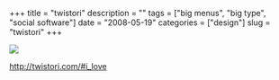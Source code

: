 +++
title = "twistori"
description = ""
tags = ["big menus", "big type", "social software"]
date = "2008-05-19"
categories = ["design"]
slug = "twistori"
+++


 

  <div id="screens-thumbs" class="clearfix">
    <div class="txt-center" id="design-submission"><a href="http://twistori.com/#i_love"><img id='bluga-thumbnail-1262' class='bluga-thumbnail large' src='//konigi.com/media/bluga/
wt483167e9b7b31.jpg'/></a></div>  
  </div>   
<p><a href="http://twistori.com/#i_love">http://twistori.com/#i_love</a></p>




